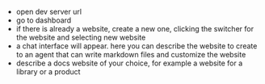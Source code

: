 - open dev server url
- go to dashboard
- if there is already a website, create a new one, clicking the switcher for the website and selecting new website
- a chat interface will appear. here you can describe the website to create to an agent that can write markdown files and customize the website
- describe a docs website of your choice, for example a website for a library or a product
